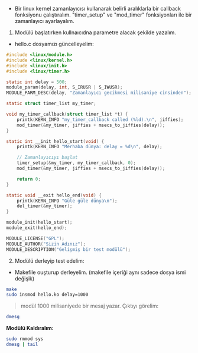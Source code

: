 - Bir linux kernel zamanlayıcısı kullanarak belirli aralıklarla bir callback fonksiyonu çalıştıralım. "timer_setup" ve "mod_timer" fonksiyonları ile bir zamanlayıcı ayarlayalım.

1. Modülü başlatırken kullnaıcıdna parametre alacak şekilde yazalım.

- hello.c dosyamızı güncelleyelim:

```C
#include <linux/module.h>
#include <linux/kernel.h>
#include <linux/init.h>
#include <linux/timer.h>

static int delay = 500;
module_param(delay, int, S_IRUSR | S_IWUSR);
MODULE_PARM_DESC(delay, "Zamanlayıcı gecikmesi milisaniye cinsinden");

static struct timer_list my_timer;

void my_timer_callback(struct timer_list *t) {
    printk(KERN_INFO "my_timer_callback called (%ld).\n", jiffies);
    mod_timer(&my_timer, jiffies + msecs_to_jiffies(delay));
}

static int __init hello_start(void) {
    printk(KERN_INFO "Merhaba dünya: delay = %d\n", delay);

    // Zamanlayıcıyı başlat
    timer_setup(&my_timer, my_timer_callback, 0);
    mod_timer(&my_timer, jiffies + msecs_to_jiffies(delay));

    return 0;
}

static void __exit hello_end(void) {
    printk(KERN_INFO "Güle güle dünya\n");
    del_timer(&my_timer);
}

module_init(hello_start);
module_exit(hello_end);

MODULE_LICENSE("GPL");
MODULE_AUTHOR("Sizin Adınız");
MODULE_DESCRIPTION("Gelişmiş bir test modülü");
```

2. Modülü derleyip test edelim:
- Makefile ouşturup derleyelim. (makefile içeriği aynı sadece dosya ismi değişik)

```bash
make
sudo insmod hello.ko delay=1000
```
> modül 1000 milisaniyede bir mesaj yazar. Çıktıyı görelim:

```bash
dmesg
```

**Modülü Kaldıralım:**

```bash
sudo rmmod sys
dmesg | tail
```



















